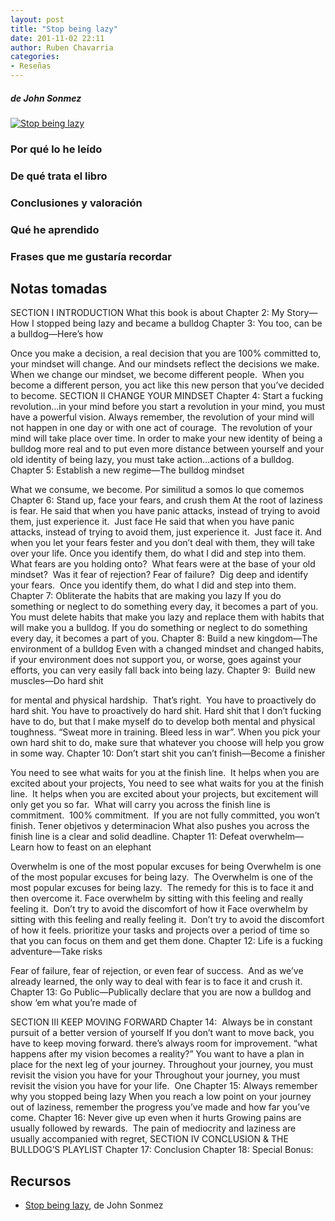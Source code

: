 ```yaml
---
layout: post
title: "Stop being lazy"
date: 201-11-02 22:11
author: Ruben Chavarria
categories:
- Reseñas
---
```


##### de John Sonmez

[![Stop being lazy](https://images-na.ssl-images-amazon.com/images/I/51e+iJ3LwiL._SX331_BO1,204,203,200_.jpg)][1]

### Por qué lo he leído

### De qué trata el libro

### Conclusiones y valoración

### Qué he aprendido

### Frases que me gustaría recordar

## Notas tomadas

SECTION I INTRODUCTION
What this book is about
Chapter 2: My Story—How I stopped being lazy and became a bulldog
Chapter 3: You too, can be a bulldog—Here’s how

Once you make a decision, a real decision that you are 100% committed to, your mindset will change. And our mindsets reflect the decisions we make.  When we change our mindset, we become different people.  When you become a different person, you act like this new person that you’ve decided to become.
SECTION II CHANGE YOUR MINDSET
Chapter 4: Start a fucking revolution…in your mind
before you start a revolution in your mind, you must have a powerful vision.
Always remember, the revolution of your mind will not happen in one day or with one act of courage.  The revolution of your mind will take place over time.
In order to make your new identity of being a bulldog more real and to put even more distance between yourself and your old identity of being lazy, you must take action...actions of a bulldog.
Chapter 5: Establish a new regime—The bulldog mindset

What we consume, we become.
Por similitud a somos lo que comemos
Chapter 6: Stand up, face your fears, and crush them
At the root of laziness is fear.
He said that when you have panic attacks, instead of trying to avoid them, just experience it.  Just face
He said that when you have panic attacks, instead of trying to avoid them, just experience it.  Just face it.
And when you let your fears fester and you don’t deal with them, they will take over your life.
Once you identify them, do what I did and step into them.
What fears are you holding onto?  What fears were at the base of your old mindset?  Was it fear of rejection? Fear of failure?  Dig deep and identify your fears.  Once you identify them, do what I did and step into them.
Chapter 7: Obliterate the habits that are making you lazy
If you do something or neglect to do something every day, it becomes a part of you.
You must delete habits that make you lazy and replace them with habits that will make you a bulldog.
If you do something or neglect to do something every day, it becomes a part of you.
Chapter 8: Build a new kingdom—The environment of a bulldog
Even with a changed mindset and changed habits, if your environment does not support you, or worse, goes against your efforts, you can very easily fall back into being lazy.
Chapter 9:  Build new muscles—Do hard shit

for mental and physical hardship.  That’s right.  You have to proactively do hard shit.
You have to proactively do hard shit.
Hard shit that I don’t fucking have to do, but that I make myself do to develop both mental and physical toughness.
“Sweat more in training. Bleed less in war”.
When you pick your own hard shit to do, make sure that whatever you choose will help you grow in some way.
Chapter 10: Don’t start shit you can’t finish—Become a finisher

You need to see what waits for you at the finish line.  It helps when you are excited about your projects,
You need to see what waits for you at the finish line.  It helps when you are excited about your projects, but excitement will only get you so far.  What will carry you across the finish line is commitment.  100% commitment.  If you are not fully committed, you won’t finish.
Tener objetivos y determinacion
What also pushes you across the finish line is a clear and solid deadline.
Chapter 11: Defeat overwhelm—Learn how to feast on an elephant

Overwhelm is one of the most popular excuses for being
Overwhelm is one of the most popular excuses for being lazy.  The
Overwhelm is one of the most popular excuses for being lazy.  The remedy for this is to face it and then overcome it.
Face overwhelm by sitting with this feeling and really feeling it.  Don’t try to avoid the discomfort of how it
Face overwhelm by sitting with this feeling and really feeling it.  Don’t try to avoid the discomfort of how it feels.
prioritize your tasks and projects over a period of time so that you can focus on them and get them done.
Chapter 12: Life is a fucking adventure—Take risks

Fear of failure, fear of rejection, or even fear of success.  And as we’ve already learned, the only way to deal with fear is to face it and crush it.
Chapter 13: Go Public—Publically declare that you are now a bulldog and show ‘em what you’re made of

SECTION III KEEP MOVING FORWARD
Chapter 14:  Always be in constant pursuit of a better version of yourself
If you don’t want to move back, you have to keep moving forward.
there’s always room for improvement.
“what happens after my vision becomes a reality?” You want to have a plan in place for the next leg of your journey.
Throughout your journey, you must revisit the vision you have for your
Throughout your journey, you must revisit the vision you have for your life.  One
Chapter 15: Always remember why you stopped being lazy
When you reach a low point on your journey out of laziness, remember the progress you’ve made and how far you’ve come.
Chapter 16: Never give up even when it hurts
Growing pains are usually followed by rewards.  The pain of mediocrity and laziness are usually accompanied with regret,
SECTION IV CONCLUSION & THE BULLDOG’S PLAYLIST
Chapter 17: Conclusion
Chapter 18: Special Bonus:

## Recursos

- [Stop being lazy][1], de John Sonmez

[1]: https://amzn.to/2Kk5bvG
